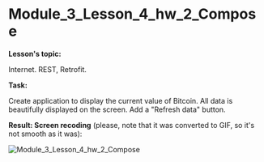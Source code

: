 # Module_3_Lesson_4_hw_2_Compose
**Lesson's topic:**

Internet. REST, Retrofit.

**Task:**

Create application to display the current value of Bitcoin. All data is beautifully displayed on the screen. Add a "Refresh data" button.

**Result: Screen recoding** (please, note that it was converted to GIF, so it's not smooth as it was):

![Module_3_Lesson_4_hw_2_Compose](https://github.com/vdcast/Module_3_Lesson_4_hw_2_Compose/assets/108469609/0d76a15f-1ccb-4b07-ae5f-e97484bbd393)
